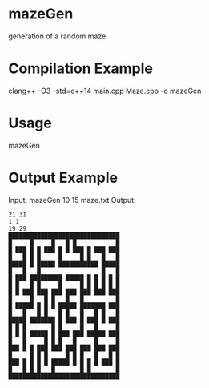 # mazeGen
generation of a random maze

# Compilation Example
clang++ -O3 -std=c++14 main.cpp Maze.cpp -o mazeGen

# Usage
mazeGen <height> <width> <outputfile>

# Output Example
Input: mazeGen 10 15 maze.txt
Output:
 ```
21 31
1 1
19 29
███████████████████████████████
█     █     █   █ █           █
█ ███ █ █ ███ █ █ ███ █ ███ ███
█   █ █ █     █     █ █   █   █
█████ █ █████ ███████████ █████
█   █   █                 █   █
█ ███ █████████ █████ █ █ █ █ █
█ █   █ █     █     █ █ █ █ █ █
█ █ ███ ███ ███ ███ ███ ███ ███
█     █   █ █   █   █         █
█ █████ █ █ █ █████ ███████ ███
█   █   █ █   █ █   █   █ █   █
█████ ███████ █ ███ █ ███ █ ███
█ █ █       █ █     █   █     █
█ █ █ █████ █ ███ ███ █████ ███
█   █     █ █ █   █     █     █
███ █ █ ███ ███ ███ ███ ███ ███
█     █ █ █     █ █ █   █   █ █
███ █ █ █ █ █████ █ █ █ █ ███ █
█   █ █ █   █       █ █       █
███████████████████████████████
```
